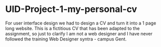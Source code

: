# UID-Project-1-my-personal-cv
For user interface design we had to design a CV and turn it into a 1 page long website. This is a fictitious CV that has been adapted to the assignment, so just to clarify I am not a web designer and I have never followed the training Web Designer syntra - campus Gent.
